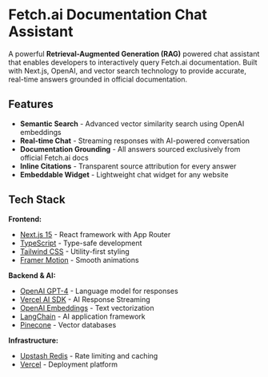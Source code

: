 # Fetch.ai Documentation Chat Assistant

A powerful **Retrieval-Augmented Generation (RAG)** powered chat assistant that enables developers to interactively query Fetch.ai documentation. Built with Next.js, OpenAI, and vector search technology to provide accurate, real-time answers grounded in official documentation.

## Features

-  **Semantic Search** - Advanced vector similarity search using OpenAI embeddings
-  **Real-time Chat** - Streaming responses with AI-powered conversation
-  **Documentation Grounding** - All answers sourced exclusively from official Fetch.ai docs
-  **Inline Citations** - Transparent source attribution for every answer
-  **Embeddable Widget** - Lightweight chat widget for any website

## Tech Stack

**Frontend:**
- [Next.js 15](https://nextjs.org/) - React framework with App Router
- [TypeScript](https://www.typescriptlang.org/) - Type-safe development
- [Tailwind CSS](https://tailwindcss.com/) - Utility-first styling
- [Framer Motion](https://www.framer.com/motion/) - Smooth animations

**Backend & AI:**
- [OpenAI GPT-4](https://openai.com/) - Language model for responses
- [Vercel AI SDK]([https://openai.com/](https://ai-sdk.dev/docs/introduction)) - AI Response Streaming
- [OpenAI Embeddings](https://platform.openai.com/docs/guides/embeddings) - Text vectorization
- [LangChain](https://langchain.com/) - AI application framework
- [Pinecone](https://www.pinecone.io/) - Vector databases

**Infrastructure:**
- [Upstash Redis](https://upstash.com/) - Rate limiting and caching
- [Vercel](https://vercel.com/) - Deployment platform


